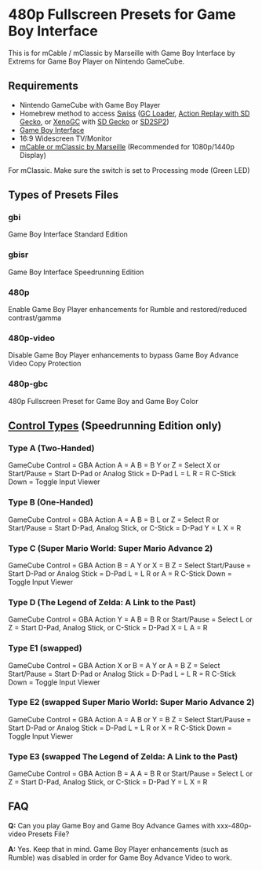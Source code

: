 # 480p Fullscreen Presets for Game Boy Interface
This is for mCable / mClassic by Marseille with Game Boy Interface by Extrems for Game Boy Player on Nintendo GameCube.

## Requirements
- Nintendo GameCube with Game Boy Player
- Homebrew method to access [Swiss](https://www.gc-forever.com/wiki/index.php?title=Swiss) ([GC Loader](https://www.black-dog.tech/gc-loader-pnp.html), [Action Replay with SD Gecko](https://www.codejunkies.com/Products/SD-Media-Launcher__EF000580V.aspx), or [XenoGC](https://www.amazon.com/s?k=XenoGC&geniuslink=true&tag=mistmari-20&ref=nb_sb_noss_2) with [SD Gecko](https://www.amazon.com/dp/B07BHCZJX8) or [SD2SP2](https://castlemaniagames.com/collections/nintendo/products/gamecube-sd2sp2-assembled))
- [Game Boy Interface](https://www.gc-forever.com/wiki/index.php?title=Game_Boy_Interface)
- 16:9 Widescreen TV/Monitor
- [mCable or mClassic by Marseille](http://w.zube.me/21236dc) (Recommended for 1080p/1440p Display)

For mClassic. Make sure the switch is set to Processing mode (Green LED)

## Types of Presets Files
### gbi
Game Boy Interface Standard Edition

### gbisr
Game Boy Interface Speedrunning Edition

### 480p
Enable Game Boy Player enhancements for Rumble and restored/reduced contrast/gamma

### 480p-video
Disable Game Boy Player enhancements to bypass Game Boy Advance Video Copy Protection

### 480p-gbc
480p Fullscreen Preset for Game Boy and Game Boy Color

## [Control Types](https://www.gc-forever.com/wiki/index.php?title=Game_Boy_Interface/Speedrunning_Edition#Controls) (Speedrunning Edition only)
### Type A (Two-Handed)
GameCube Control = GBA Action
A = A
B = B
Y or Z = Select
X or Start/Pause = Start
D-Pad or Analog Stick = D-Pad
L = L
R = R
C-Stick Down = Toggle Input Viewer

### Type B (One-Handed)
GameCube Control = GBA Action
A = A
B = B
L or Z = Select
R or Start/Pause = Start
D-Pad, Analog Stick, or C-Stick = D-Pad
Y = L
X = R

### Type C (Super Mario World: Super Mario Advance 2)
GameCube Control = GBA Action
B = A
Y or X = B
Z = Select
Start/Pause = Start
D-Pad or Analog Stick = D-Pad
L = L
R or A = R
C-Stick Down = Toggle Input Viewer

### Type D (The Legend of Zelda: A Link to the Past)
GameCube Control = GBA Action
Y = A
B = B
R or Start/Pause = Select
L or Z = Start
D-Pad, Analog Stick, or C-Stick = D-Pad
X = L
A = R

### Type E1 (swapped)
GameCube Control = GBA Action
X or B = A
Y or A = B
Z = Select
Start/Pause = Start
D-Pad or Analog Stick = D-Pad
L = L
R = R
C-Stick Down = Toggle Input Viewer

### Type E2 (swapped Super Mario World: Super Mario Advance 2)
GameCube Control = GBA Action
A = A
B or Y = B
Z = Select
Start/Pause = Start
D-Pad or Analog Stick = D-Pad
L = L
R or X = R
C-Stick Down = Toggle Input Viewer

### Type E3 (swapped The Legend of Zelda: A Link to the Past)
GameCube Control = GBA Action
B = A
A = B
R or Start/Pause = Select
L or Z = Start
D-Pad, Analog Stick, or C-Stick = D-Pad
Y = L
X = R

## FAQ
**Q:** Can you play Game Boy and Game Boy Advance Games with xxx-480p-video Presets File?

**A:** Yes. Keep that in mind. Game Boy Player enhancements (such as Rumble) was disabled in order for Game Boy Advance Video to work.
